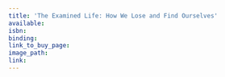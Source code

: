 ```yaml
---
title: 'The Examined Life: How We Lose and Find Ourselves'
available:
isbn:
binding:
link_to_buy_page:
image_path:
link:
---
```

